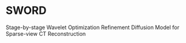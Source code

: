 # SWORD
Stage-by-stage Wavelet Optimization Refinement Diffusion Model for Sparse-view CT Reconstruction
